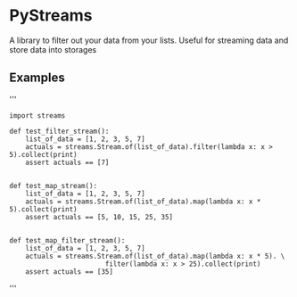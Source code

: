 # PyStreams

A library to filter out your data from your lists. Useful for streaming data and store data into storages

## Examples

'''

    import streams

    def test_filter_stream():
        list_of_data = [1, 2, 3, 5, 7]
        actuals = streams.Stream.of(list_of_data).filter(lambda x: x > 5).collect(print)
        assert actuals == [7]


    def test_map_stream():
        list_of_data = [1, 2, 3, 5, 7]
        actuals = streams.Stream.of(list_of_data).map(lambda x: x * 5).collect(print)
        assert actuals == [5, 10, 15, 25, 35]


    def test_map_filter_stream():
        list_of_data = [1, 2, 3, 5, 7]
        actuals = streams.Stream.of(list_of_data).map(lambda x: x * 5). \
                            filter(lambda x: x > 25).collect(print)
        assert actuals == [35]
'''